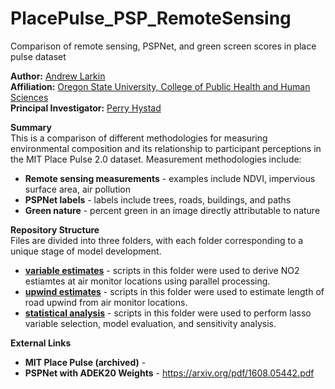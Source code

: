 #  PlacePulse_PSP_RemoteSensing
 Comparison of remote sensing, PSPNet, and green screen scores in place pulse dataset

**Author:** [Andrew Larkin](https://www.linkedin.com/in/andrew-larkin-525ba3b5/) <br>
**Affiliation:** [Oregon State University, College of Public Health and Human Sciences](https://health.oregonstate.edu/) <br>
**Principal Investigator:** [Perry Hystad](https://health.oregonstate.edu/people/perry-hystad) <br>

**Summary** <br>
This is a comparison of different methodologies for measuring environmental composition and its relationship to participant perceptions in the MIT Place Pulse 2.0 dataset.  Measurement methodologies include:

- **Remote sensing measurements** - examples include NDVI, impervious surface area, air pollution
- **PSPNet labels** - labels include trees, roads, buildings, and paths
- **Green nature** - percent green in an image directly attributable to nature

**Repository Structure** <br>
Files are divided into three folders, with each folder corresponding to a unique stage of model development.

- **[variable estimates](https://github.com/larkinandy/LUR-NO2-Model/tree/master/variable%20estimates)** - scripts in this folder were used to derive NO2 estiamtes at air monitor locations using parallel processing. <br>
- **[upwind estimates](https://github.com/larkinandy/LUR-NO2-Model/tree/master/upwind%20estimates)** - scripts in this folder were used to estimate length of road upwind from air monitor locations.
- **[statistical analysis](https://github.com/larkinandy/LUR-NO2-Model/tree/master/statistical%20analysis)** - scripts in this folder were used to perform lasso variable selection, model evaluation, and sensitivity analysis. <br>

**External Links**
- **MIT Place Pulse (archived)** - 
- **PSPNet with ADEK20 Weights** - https://arxiv.org/pdf/1608.05442.pdf
